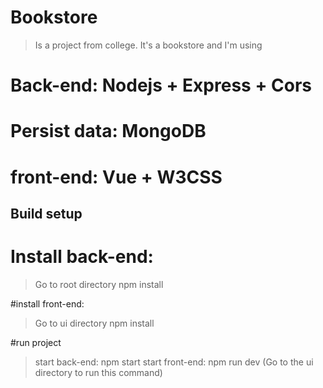 # Bookstore

> Is a project from college. It's a bookstore and I'm using
# Back-end: Nodejs + Express + Cors
# Persist data: MongoDB
# front-end: Vue + W3CSS

## Build setup

# Install back-end:

> Go to root directory
npm install

#install front-end:

> Go to ui directory
npm install

#run project

> start back-end: npm start
> start front-end: npm run dev (Go to the ui directory to run this command)